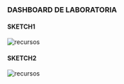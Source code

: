 ### DASHBOARD DE LABORATORIA
#### SKETCH1
![recursos](assets/docs/1.png)
#### SKETCH2
![recursos](assets/docs/2.png)
